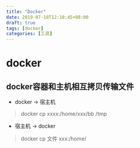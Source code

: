 ```yaml
---
title: "Docker"
date: 2019-07-18T12:10:45+08:00
draft: true
tags: [docker]
categories: [工具]
---
```


# docker
## docker容器和主机相互拷贝传输文件

- docker -> 宿主机

> docker cp xxxx:/home/xxx/bb /tmp

- 宿主机 -> docker 

> docker cp 文件 xxx:/home/

